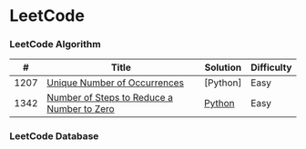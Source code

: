 LeetCode
========

### LeetCode Algorithm


| # | Title | Solution | Difficulty |
|---| ----- | -------- | ---------- |
|1207|[Unique Number of Occurrences](https://leetcode.com/problems/subtract-the-product-and-sum-of-digits-of-an-integer/) |[Python]|Easy|
|1342|[Number of Steps to Reduce a Number to Zero](https://leetcode.com/problems/number-of-steps-to-reduce-a-number-to-zero/)|[Python](https://leetcode.com/problems/subtract-the-product-and-sum-of-digits-of-an-integer/)|Easy|


### LeetCode Database
